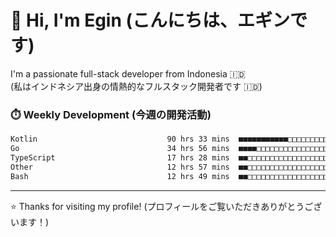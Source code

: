 # 👋 Hi, I'm Egin (こんにちは、エギンです)

I'm a passionate full-stack developer from Indonesia 🇮🇩  
(私はインドネシア出身の情熱的なフルスタック開発者です 🇮🇩)

### ⏱️ Weekly Development (今週の開発活動)

<!--START_SECTION:waka-->

```txt
Kotlin                             90 hrs 33 mins  ■■■■■■■■■■■□□□□□□□□□□□□□□   44.49 %
Go                                 34 hrs 56 mins  ■■■■□□□□□□□□□□□□□□□□□□□□□   17.16 %
TypeScript                         17 hrs 28 mins  ■■□□□□□□□□□□□□□□□□□□□□□□□   08.59 %
Other                              12 hrs 57 mins  ■■□□□□□□□□□□□□□□□□□□□□□□□   06.36 %
Bash                               12 hrs 49 mins  ■■□□□□□□□□□□□□□□□□□□□□□□□   06.30 %
```

<!--END_SECTION:waka-->

---

⭐️ Thanks for visiting my profile! (プロフィールをご覧いただきありがとうございます！)


<!-- Security scan triggered at 2025-09-02 02:45:51 -->